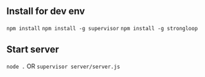 ## Install for dev env
`npm install`
`npm install -g supervisor`
`npm install -g strongloop`

## Start server
`node .`
OR
`supervisor server/server.js`

